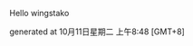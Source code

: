 <!--- 
The README.md is auto-generated. Do not edit.
--->

Hello wingstako

generated at 10月11日星期二 上午8:48 [GMT+8]